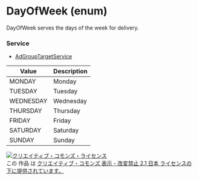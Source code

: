 # DayOfWeek (enum)
DayOfWeek serves the days of the week for delivery.
### Service
+ [AdGroupTargetService](../services/AdGroupTargetService.md)

| Value | Description | 
|---|---|
| MONDAY| Monday |
| TUESDAY| Tuesday |
| WEDNESDAY| Wednesday |
| THURSDAY| Thursday |
| FRIDAY| Friday |
| SATURDAY| Saturday |
| SUNDAY| Sunday |
<a rel="license" href="http://creativecommons.org/licenses/by-nd/2.1/jp/"><img alt="クリエイティブ・コモンズ・ライセンス" style="border-width:0" src="https://i.creativecommons.org/l/by-nd/2.1/jp/88x31.png" /></a><br />この 作品 は <a rel="license" href="http://creativecommons.org/licenses/by-nd/2.1/jp/">クリエイティブ・コモンズ 表示 - 改変禁止 2.1 日本 ライセンスの下に提供されています。</a>

